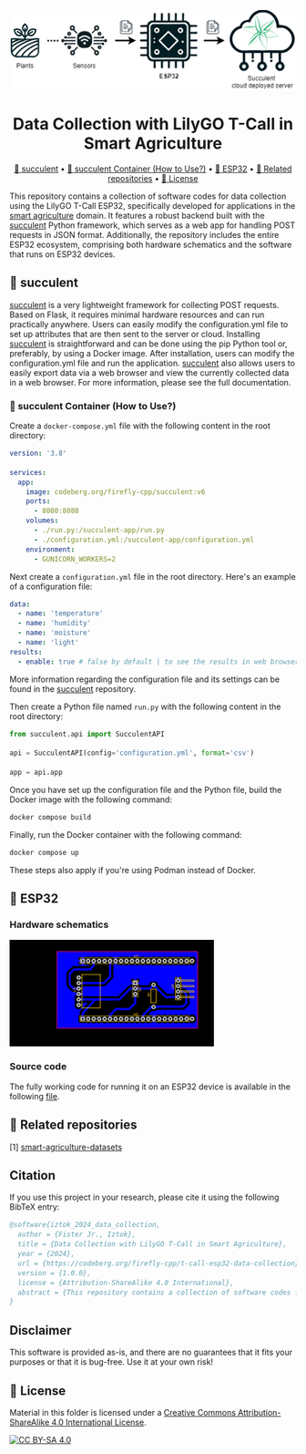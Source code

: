 <p align="center">
  <img width="500" src="images/SucculentDiagram.png" alt="Diagram">
</p>

<h1 align="center">
  Data Collection with LilyGO T-Call in Smart Agriculture
</h1>

<p align="center">
  <a href="#-succulent">🌵 succulent</a> •
  <a href="#-succulent-container-how-to-use">🐳 succulent Container (How to Use?)</a> •
  <a href="#-esp32">📡 ESP32</a> •
  <a href="#-related-repositories">🔗 Related repositories</a> •
  <a href="#-license">🔑 License</a>
</p>

This repository contains a collection of software codes for data collection using the LilyGO T-Call ESP32, specifically developed for applications in the [smart agriculture](https://github.com/firefly-cpp/smart-agriculture-datasets) domain. It features a robust backend built with the [succulent](https://github.com/firefly-cpp/succulent) Python framework, which serves as a web app for handling POST requests in JSON format. Additionally, the repository includes the entire ESP32 ecosystem, comprising both hardware schematics and the software that runs on ESP32 devices.

## 🌵 succulent

[succulent](https://github.com/firefly-cpp/succulent) is a very lightweight framework for collecting POST requests. Based on Flask, it requires minimal hardware resources and can run practically anywhere. Users can easily modify the configuration.yml file to set up attributes that are then sent to the server or cloud. Installing [succulent](https://github.com/firefly-cpp/succulent) is straightforward and can be done using the pip Python tool or, preferably, by using a Docker image. After installation, users can modify the configuration.yml file and run the application. [succulent](https://github.com/firefly-cpp/succulent) also allows users to easily export data via a web browser and view the currently collected data in a web browser. For more information, please see the full documentation.

### 🐳 succulent Container (How to Use?)

Create a `docker-compose.yml` file with the following content in the root directory:

```yml
version: '3.8'

services:
  app:
    image: codeberg.org/firefly-cpp/succulent:v6
    ports:
      - 8080:8080
    volumes:
      - ./run.py:/succulent-app/run.py
      - ./configuration.yml:/succulent-app/configuration.yml
    environment:
      - GUNICORN_WORKERS=2
```

Next create a `configuration.yml` file in the root directory. Here's an example of a configuration file:

```yml
data:
  - name: 'temperature'
  - name: 'humidity'
  - name: 'moisture'
  - name: 'light'
results:
  - enable: true # false by default | to see the results in web browser
```

More information regarding the configuration file and its settings can be found in the [succulent](https://github.com/firefly-cpp/succulent) repository.

Then create a Python file named `run.py` with the following content in the root directory:

```python
from succulent.api import SucculentAPI

api = SucculentAPI(config='configuration.yml', format='csv')

app = api.app
```

Once you have set up the configuration file and the Python file, build the Docker image with the following command:

```bash
docker compose build
```

Finally, run the Docker container with the following command:

```bash
docker compose up
```

These steps also apply if you're using Podman instead of Docker.

## 📡 ESP32

### Hardware schematics

<img alt="Hardware schematics" src="images/hardware-schematics.png">

### Source code

The fully working code for running it on an ESP32 device is available in the following [file](https://codeberg.org/firefly-cpp/t-call-esp32-data-collection/src/branch/main/esp32/smart-agriculture.ino).

## 🔗 Related repositories

[1] [smart-agriculture-datasets](https://github.com/firefly-cpp/smart-agriculture-datasets)

## Citation

If you use this project in your research, please cite it using the following BibTeX entry:

```bibtex
@software{iztok_2024_data_collection,
  author = {Fister Jr., Iztok},
  title = {Data Collection with LilyGO T-Call in Smart Agriculture},
  year = {2024},
  url = {https://codeberg.org/firefly-cpp/t-call-esp32-data-collection},
  version = {1.0.0},
  license = {Attribution-ShareAlike 4.0 International},
  abstract = {This repository contains a collection of software codes for data collection using the LilyGO T-Call ESP32, specifically developed for applications in the smart agriculture domain. It features a robust backend built with the succulent Python framework, which serves as a web app for handling POST requests in JSON format. Additionally, the repository includes the entire ESP32 ecosystem, comprising both hardware schematics and the software that runs on ESP32 devices.}
}
```

## Disclaimer
This software is provided as-is, and there are no guarantees that it fits your purposes or that it is bug-free. Use it at your own risk!

## 🔑 License
Material in this folder is licensed under a
[Creative Commons Attribution-ShareAlike 4.0 International License][cc-by-sa].

[![CC BY-SA 4.0][cc-by-sa-image]][cc-by-sa]

[cc-by-sa]: http://creativecommons.org/licenses/by-sa/4.0/
[cc-by-sa-image]: https://licensebuttons.net/l/by-sa/4.0/88x31.png
[cc-by-sa-shield]: https://img.shields.io/badge/License-CC%20BY--SA%204.0-lightgrey.svg
